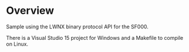 # Overview
Sample using the LWNX binary protocol API for the SF000.

There is a Visual Studio 15 project for Windows and a Makefile to compile on Linux.